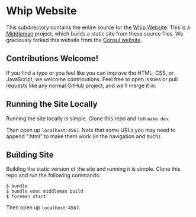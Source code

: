 Whip Website
==============

This subdirectory contains the entire source for the [Whip Website](http://www.whip.services). This is a [Middleman](http://middlemanapp.com) project, which builds a static site from these source files. We graciously forked this website from the [Consul website](https://www.consul.io/).

Contributions Welcome!
----------------------

If you find a typo or you feel like you can improve the HTML, CSS, or JavaScript, we welcome contributions. Feel free to open issues or pull requests like any normal GitHub project, and we'll merge it in.

Running the Site Locally
------------------------

Running the site locally is simple. Clone this repo and run `make dev`.

Then open up `localhost:4567`. Note that some URLs you may need to append ".html" to make them work (in the navigation and such).

Building Site
-------------

Building the static version of the site and running it is simple. Clone this repo and run the following commands:

```
$ bundle
$ bundle exec middleman build
$ foreman start
```

Then open up `localhost:4567`.


